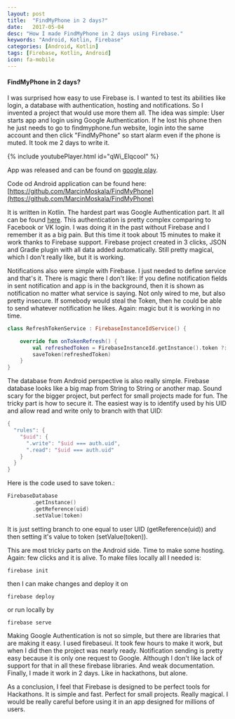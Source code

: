```yaml
---
layout: post
title:  "FindMyPhone in 2 days?"
date:   2017-05-04
desc: "How I made FindMyPhone in 2 days using Firebase."
keywords: "Android, Kotlin, Firebase"
categories: [Android, Kotlin]
tags: [Firebase, Kotlin, Android]
icon: fa-mobile
---
```


#### FindMyPhone in 2 days?

I was surprised how easy to use Firebase is. I wanted to test its abilities like login, a database with authentication, hosting and notifications.  So I invented a project that would use more them all. The idea was simple: User starts app and login using Google Authentication. If he lost his phone then he just needs to go to findmyphone.fun website, login into the same account and then click "FindMyPhone" so start alarm even if the phone is muted. It took me 2 days to write it. 

{% include youtubePlayer.html id="qWi_ElqcooI" %}

App was released and can be found on [google play](https://play.google.com/store/apps/details?id=com.marcinmoskala.findmyphone).

Code od Android application can be found here: 
[https://github.com/MarcinMoskala/FindMyPhone](https://github.com/MarcinMoskala/FindMyPhone)

It is written in Kotlin. The hardest part was Google Authentication part. It all can be found [here](https://github.com/MarcinMoskala/FindMyPhone/blob/master/app/src/main/java/com/marcinmoskala/findmyphone/presentation/main/GoogleLoginController.kt). This authentication is pretty complex comparing to Facebook or VK login. I was doing it in the past without Firebase and I remember it as a big pain. But this time it took about 15 minutes to make it work thanks to Firebase support. Firebase project created in 3 clicks, JSON and Gradle plugin with all data added automatically.  Still pretty magical, which I don't really like, but it is 
working.

Notifications also were simple with Firebase. I just needed to define service and that's it. There is magic there I don't like: If you define notification fields in sent notification and app is in the background, then it is shown as notification no matter what service is saying. Not only wired to me, but also pretty insecure. If somebody would steal the Token, then he could be able to send whatever notification he likes. Again: magic but it is working in no time.

```kotlin
class RefreshTokenService : FirebaseInstanceIdService() {

    override fun onTokenRefresh() {
        val refreshedToken = FirebaseInstanceId.getInstance().token ?: return
        saveToken(refreshedToken)
    }
}
```

The database from Android perspective is also really simple. Firebase database looks like a big map from String to String or another map. Sound scary for the bigger project, but perfect for small projects made for fun. The tricky part is how to secure it. The easiest way is to identify used by his UID and allow read and write only to branch with that UID:

```kotlin
{
  "rules": {
    "$uid": {
      ".write": "$uid === auth.uid",
      ".read": "$uid === auth.uid"
    }
  }
}
```

Here is the code used to save token.:

```kotlin
FirebaseDatabase
        .getInstance()
        .getReference(uid)
        .setValue(token) 
```

It is just setting branch to one equal to user UID (getReference(uid)) and then setting it's value to token (setValue(token)).

This are most tricky parts on the Android side. Time to make some hosting. Again: few clicks and it is alive. To make files locally all I needed is:

```
firebase init
```

then I can make changes and deploy it on 

```
firebase deploy
```

or run locally by

```
firebase serve
```

Making Google Authentication is not so simple, but there are libraries that are making it easy. I used firebaseui. It took few hours to make it work, but when I did then the project was nearly ready. Notification sending is pretty easy because it is only one request to Google. Although I don't like lack of support for that in all these firebase libraries. And weak documentation. Finally, I made it work in 2 days. Like in hackathons, but alone.

As a conclusion, I feel that Firebase is designed to be perfect tools for Hackathons. It is simple and fast. Perfect for small projects. Really magical. I would be really careful before using it in an app designed for millions of users.
